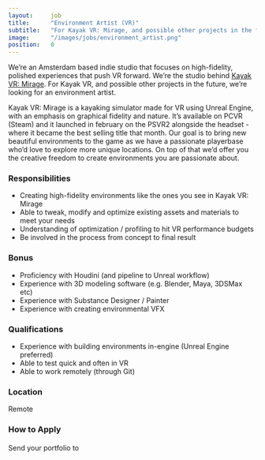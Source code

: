```yaml
---
layout:     job
title:      "Environment Artist (VR)"
subtitle:   "For Kayak VR: Mirage, and possible other projects in the future, we’re looking for an environment artist."
image:      "/images/jobs/environment_artist.png"
position:   0
---
```


We’re an Amsterdam based indie studio that focuses on high-fidelity, polished experiences that push VR forward. We’re the studio behind <a href="/projects/kayak_vr_mirage">Kayak VR: Mirage</a>. For Kayak VR, and possible other projects in the future, we’re looking for an environment artist.

Kayak VR: Mirage is a kayaking simulator made for VR using Unreal Engine, with an emphasis on graphical fidelity and nature. It’s available on PCVR (Steam) and it launched in february on the PSVR2 alongside the headset - where it became the best selling title that month. Our goal is to bring new beautiful environments to the game as we have a passionate playerbase who’d love to explore more unique locations. On top of that we’d offer you the creative freedom to create environments you are passionate about. 

<h3>Responsibilities</h3>

<ul>
  <li>Creating high-fidelity environments like the ones you see in Kayak VR: Mirage</li>
  <li>Able to tweak, modify and optimize existing assets and materials to meet your needs</li>
  <li>Understanding of optimization / profiling to hit VR performance budgets</li>
  <li>Be involved in the process from concept to final result</li>
</ul>

<h3>Bonus</h3>

<ul>
  <li>Proficiency with Houdini (and pipeline to Unreal workflow)</li>
  <li>Experience with 3D modeling software (e.g. Blender, Maya, 3DSMax etc)</li>
  <li>Experience with Substance Designer / Painter</li>
  <li>Experience with creating environmental VFX</li>
</ul>


<h3>Qualifications</h3>

<ul>
  <li>Experience with building environments in-engine (Unreal Engine preferred)</li>
  <li>Able to test quick and often in VR</li>
  <li>Able to work remotely (through Git)</li>
</ul>

<h3>Location</h3>
Remote


<h3>How to Apply</h3>
Send your portfolio to <img src="{{ site.baseurl }}/images/portfolioatbetterthanlife.svg" height="16">